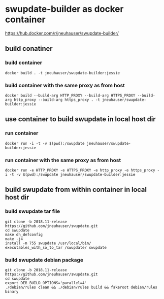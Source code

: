 # swupdate-builder as docker container

https://hub.docker.com/r/jneuhauser/swupdate-builder/

## build conatiner

### build container
`docker build . -t jneuhauser/swupdate-builder:jessie`

### build container with the same proxy as from host
`docker build --build-arg HTTP_PROXY --build-arg HTTPS_PROXY --build-arg http_proxy --build-arg https_proxy . -t jneuhauser/swupdate-builder:jessie`

## use container to build swupdate in local host dir

### run container
`docker run -i -t -v $(pwd):/swupdate jneuhauser/swupdate-builder:jessie`

### run container with the same proxy as from host
`docker run -e HTTP_PROXY -e HTTPS_PROXY -e http_proxy -e https_proxy -i -t -v $(pwd):/swupdate jneuhauser/swupdate-builder:jessie`

## build swupdate from within container in local host dir

### build swupdate tar file
```
git clone -b 2018.11-release https://github.com/jneuhauser/swupdate.git
cd swupdate
make dh_defconfig
make -j4
install -m 755 swupdate /usr/local/bin/
executables_with_so_to_tar /swupdate/ swupdate
```

### build swupdate debian package
```
git clone -b 2018.11-release https://github.com/jneuhauser/swupdate.git
cd swupdate
export DEB_BUILD_OPTIONS='parallel=4'
./debian/rules clean && ./debian/rules build && fakeroot debian/rules binary
```
